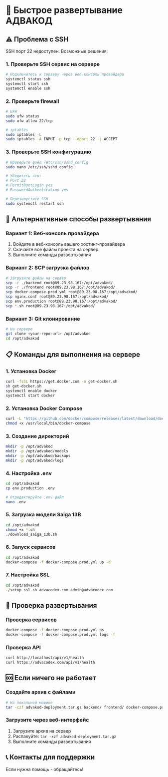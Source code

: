 # 🚀 Быстрое развертывание АДВАКОД

## ⚠️ Проблема с SSH
SSH порт 22 недоступен. Возможные решения:

### 1. Проверьте SSH сервис на сервере
```bash
# Подключитесь к серверу через веб-консоль провайдера
systemctl status ssh
systemctl start ssh
systemctl enable ssh
```

### 2. Проверьте firewall
```bash
# UFW
sudo ufw status
sudo ufw allow 22/tcp

# iptables
sudo iptables -L
sudo iptables -A INPUT -p tcp --dport 22 -j ACCEPT
```

### 3. Проверьте SSH конфигурацию
```bash
# Проверьте файл /etc/ssh/sshd_config
sudo nano /etc/ssh/sshd_config

# Убедитесь что:
# Port 22
# PermitRootLogin yes
# PasswordAuthentication yes

# Перезапустите SSH
sudo systemctl restart ssh
```

## 🔄 Альтернативные способы развертывания

### Вариант 1: Веб-консоль провайдера
1. Войдите в веб-консоль вашего хостинг-провайдера
2. Скачайте все файлы проекта на сервер
3. Выполните команды развертывания

### Вариант 2: SCP загрузка файлов
```bash
# Загрузите файлы на сервер
scp -r ./backend root@89.23.98.167:/opt/advakod/
scp -r ./frontend root@89.23.98.167:/opt/advakod/
scp docker-compose.prod.yml root@89.23.98.167:/opt/advakod/
scp nginx.conf root@89.23.98.167:/opt/advakod/
scp env.production root@89.23.98.167:/opt/advakod/
scp *.sh root@89.23.98.167:/opt/advakod/
```

### Вариант 3: Git клонирование
```bash
# На сервере
git clone <your-repo-url> /opt/advakod
cd /opt/advakod
```

## 📋 Команды для выполнения на сервере

### 1. Установка Docker
```bash
curl -fsSL https://get.docker.com -o get-docker.sh
sh get-docker.sh
systemctl enable docker
systemctl start docker
```

### 2. Установка Docker Compose
```bash
curl -L "https://github.com/docker/compose/releases/latest/download/docker-compose-$(uname -s)-$(uname -m)" -o /usr/local/bin/docker-compose
chmod +x /usr/local/bin/docker-compose
```

### 3. Создание директорий
```bash
mkdir -p /opt/advakod
mkdir -p /opt/advakod/models
mkdir -p /opt/advakod/backups
mkdir -p /opt/advakod/logs
```

### 4. Настройка .env
```bash
cd /opt/advakod
cp env.production .env

# Отредактируйте .env файл
nano .env
```

### 5. Загрузка модели Saiga 13B
```bash
cd /opt/advakod
chmod +x *.sh
./download_saiga_13b.sh
```

### 6. Запуск сервисов
```bash
cd /opt/advakod
docker-compose -f docker-compose.prod.yml up -d
```

### 7. Настройка SSL
```bash
cd /opt/advakod
./setup_ssl.sh advacodex.com admin@advacodex.com
```

## 🔧 Проверка развертывания

### Проверка сервисов
```bash
docker-compose -f docker-compose.prod.yml ps
docker-compose -f docker-compose.prod.yml logs -f
```

### Проверка API
```bash
curl http://localhost/api/v1/health
curl https://advacodex.com/api/v1/health
```

## 🆘 Если ничего не работает

### Создайте архив с файлами
```bash
# На локальной машине
tar -czf advakod-deployment.tar.gz backend/ frontend/ docker-compose.prod.yml nginx.conf env.production *.sh
```

### Загрузите через веб-интерфейс
1. Загрузите архив на сервер
2. Распакуйте: `tar -xzf advakod-deployment.tar.gz`
3. Выполните команды развертывания

## 📞 Контакты для поддержки
Если нужна помощь - обращайтесь!

